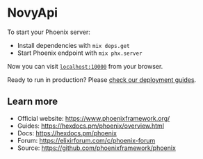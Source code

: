 # NovyApi

To start your Phoenix server:

  * Install dependencies with `mix deps.get`
  * Start Phoenix endpoint with `mix phx.server`

Now you can visit [`localhost:10000`](http://localhost:10000) from your browser.

Ready to run in production? Please [check our deployment guides](https://hexdocs.pm/phoenix/deployment.html).

## Learn more

  * Official website: https://www.phoenixframework.org/
  * Guides: https://hexdocs.pm/phoenix/overview.html
  * Docs: https://hexdocs.pm/phoenix
  * Forum: https://elixirforum.com/c/phoenix-forum
  * Source: https://github.com/phoenixframework/phoenix
